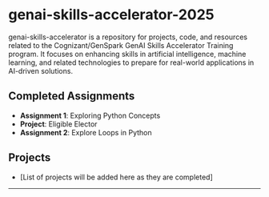 # genai-skills-accelerator-2025
genai-skills-accelerator is a repository for projects, code, and resources related to the Cognizant/GenSpark GenAI Skills Accelerator Training program. It focuses on enhancing skills in artificial intelligence, machine learning, and related technologies to prepare for real-world applications in AI-driven solutions.

## Completed Assignments

- **Assignment 1**: Exploring Python Concepts 
- **Project**: Eligible Elector 
- **Assignment 2**: Explore Loops in Python 

## Projects

- [List of projects will be added here as they are completed]

---


